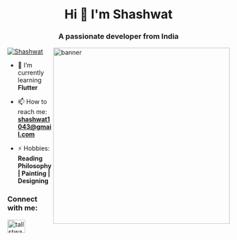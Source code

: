 <h1 align="center">Hi 👋 I'm Shashwat</h1>
<h3 align="center">A passionate developer from India</h3>

<img align = "right" alt = "banner" width = "400" src = "https://i.pinimg.com/originals/2d/6f/c8/2d6fc8a815c7bc6cb4b9ed9b0ea49c74.gif">


<p align="left"> <a href="https://twitter.com/shashwat_on_x" target="blank"><img src="https://img.shields.io/twitter/follow/Shashwat?logo=twitter&style=for-the-badge" alt="Shashwat" /></a> </p>


- 🌱 I’m currently learning **Flutter**


- 📫 How to reach me: **shashwat1043@gmail.com**

- ⚡ Hobbies: **Reading Philosophy | Painting | Designing**

<h3 align="left">Connect with me:</h3>
<p align="left">
<a href="https://twitter.com/shashwat_on_x" target="blank"><img align="center" src="https://raw.githubusercontent.com/rahuldkjain/github-profile-readme-generator/master/src/images/icons/Social/twitter.svg" alt="tallstwae" height="30" width="40" /></a>
</p>



